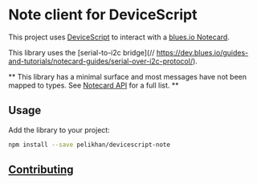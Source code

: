 # Note client for DeviceScript

This project uses [DeviceScript](https://microsoft.github.io/devicescript/)
to interact with a [blues.io Notecard](https://blues.io/products/notecard/).

This library uses the [serial-to-i2c bridge](// https://dev.blues.io/guides-and-tutorials/notecard-guides/serial-over-i2c-protocol/).

** This library has a minimal surface and most messages have not been mapped to types. See [Notecard API](https://dev.blues.io/api-reference/notecard-api/introduction/) for a full list. **

## Usage

Add the library to your project:

```bash
npm install --save pelikhan/devicescript-note
```

## [Contributing](./CONTRIBUTING.md)